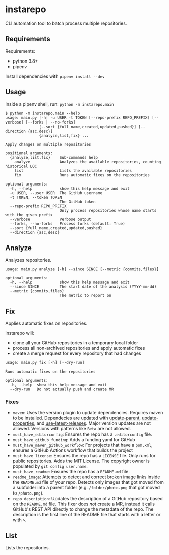 # instarepo

CLI automation tool to batch process multiple repositories.

## Requirements

Requirements:

- python 3.8+
- pipenv

Install dependencies with `pipenv install --dev`

## Usage

Inside a pipenv shell, run: `python -m instarepo.main`

```
$ python -m instarepo.main --help
usage: main.py [-h] -u USER -t TOKEN [--repo-prefix REPO_PREFIX] [--verbose] [--forks | --no-forks]
               [--sort {full_name,created,updated,pushed}] [--direction {asc,desc}]
               {analyze,list,fix} ...

Apply changes on multiple repositories

positional arguments:
  {analyze,list,fix}    Sub-commands help
    analyze             Analyzes the available repositories, counting historical LOC
    list                Lists the available repositories
    fix                 Runs automatic fixes on the repositories

optional arguments:
  -h, --help            show this help message and exit
  -u USER, --user USER  The GitHub username
  -t TOKEN, --token TOKEN
                        The GitHub token
  --repo-prefix REPO_PREFIX
                        Only process repositories whose name starts with the given prefix
  --verbose             Verbose output
  --forks, --no-forks   Process forks (default: True)
  --sort {full_name,created,updated,pushed}
  --direction {asc,desc}
```

## Analyze

Analyzes repositories.

```
usage: main.py analyze [-h] --since SINCE [--metric {commits,files}]

optional arguments:
  -h, --help            show this help message and exit
  --since SINCE         The start date of the analysis (YYYY-mm-dd)
  --metric {commits,files}
                        The metric to report on
```

## Fix

Applies automatic fixes on repositories.

instarepo will:

- clone all your GitHub repositories in a temporary local folder
- process all non-archived repositories and apply automatic fixes
- create a merge request for every repository that had changes

```
usage: main.py fix [-h] [--dry-run]

Runs automatic fixes on the repositories

optional arguments:
  -h, --help  show this help message and exit
  --dry-run   Do not actually push and create MR
```

### Fixes

- `maven`: Uses the version plugin to update dependencies.
  Requires maven to be installed. Dependecies are updated with
  [update-parent](https://www.mojohaus.org/versions-maven-plugin/update-parent-mojo.html),
  [update-properties](https://www.mojohaus.org/versions-maven-plugin/update-properties-mojo.html),
  and [use-latest-releases](https://www.mojohaus.org/versions-maven-plugin/use-latest-releases-mojo.html).
  Major version updates are not allowed. Versions with patterns like `Beta` are not allowed.
- `must_have_editorconfig`: Ensures the repo has a `.editorconfig` file.
- `must_have_github_funding`: Adds a funding yaml for GitHub
- `must_have_maven_github_workflow`: For projects that have a `pom.xml`, ensures a GitHub Actions workflow
  that builds the project
- `must_have_license`: Ensures the repo has a `LICENSE` file.
  Only runs for public repositories.
  Adds the MIT License. The copyright owner is populated by
  `git config user.name`.
- `must_have_readme`: Ensures the repo has a `README.md` file.
- `readme_image`: Attempts to detect and correct broken image links
  inside the `README.md` file of your repo. Detects only images that
  got moved from a subfolder into a parent folder (e.g. `/folder/photo.png`
  that got moved to `/photo.png`).
- `repo_description`: Updates the description of a GitHub repository
  based on the `README.md` file. This fixer does _not_ create a MR,
  instead it calls GitHub's REST API directly to change the metadata
  of the repo. The description is the first line of the README file
  that starts with a letter or with `>`.

## List

Lists the repositories.
